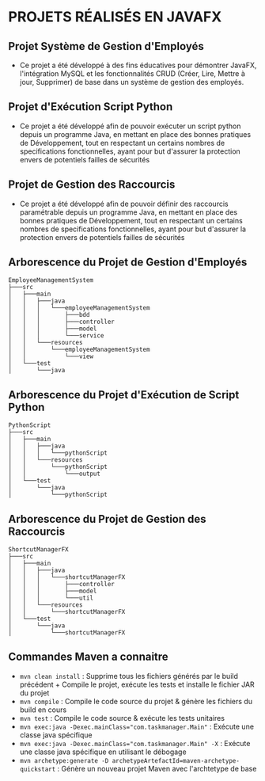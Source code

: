 # PROJETS RÉALISÉS EN JAVAFX

## Projet Système de Gestion d'Employés

- Ce projet a été développé à des fins éducatives pour démontrer JavaFX, l'intégration MySQL et les fonctionnalités CRUD (Créer, Lire, Mettre à jour, Supprimer) de base dans un système de gestion des employés.

## Projet d'Exécution Script Python

- Ce projet a été développé afin de pouvoir exécuter un script python depuis un programme Java, en mettant en place des
bonnes pratiques de Développement, tout en respectant un certains nombres de specifications fonctionnelles, ayant pour but
d'assurer la protection envers de potentiels failles de sécurités

## Projet de Gestion des Raccourcis

- Ce projet a été développé afin de pouvoir définir des raccourcis paramétrable depuis un programme Java, en mettant en place des bonnes pratiques de Développement, tout en respectant un certains nombres de specifications fonctionnelles, ayant pour but d'assurer la protection envers de potentiels failles de sécurités

## Arborescence du Projet de Gestion d'Employés

```
EmployeeManagementSystem
├───src
│   ├───main
│   │   ├───java
│   │   │   └───employeeManagementSystem
│   │   │       ├───bdd
│   │   │       ├───controller
│   │   │       ├───model
│   │   │       └───service
│   │   └───resources
│   │       └───employeeManagementSystem
│   │           └───view
│   └───test
│       └───java
```

## Arborescence du Projet d'Exécution de Script Python

```
PythonScript
├───src
│   ├───main
│   │   ├───java
│   │   │   └───pythonScript
│   │   └───resources
│   │       └───pythonScript
│   │           └───output
│   └───test
│       └───java
│           └───pythonScript
```

## Arborescence du Projet de Gestion des Raccourcis

```
ShortcutManagerFX
├───src
│   ├───main
│   │   ├───java
│   │   │   └───shortcutManagerFX
│   │   │       ├───controller
│   │   │       ├───model
│   │   │       └───util
│   │   └───resources
│   │       └───shortcutManagerFX
│   └───test
│       └───java
│           └───shortcutManagerFX
```

## Commandes Maven a connaitre

- `mvn clean install` : Supprime tous les fichiers générés par le build précédent + Compile le projet, exécute les tests et installe le fichier JAR du projet
- `mvn compile` : Compile le code source du projet & génère les fichiers du build en cours
- `mvn test` : Compile le code source & exécute les tests unitaires
- `mvn exec:java -Dexec.mainClass="com.taskmanager.Main"` : Exécute une classe java spécifique
- `mvn exec:java -Dexec.mainClass="com.taskmanager.Main" -X` : Exécute une classe java spécifique en utilisant le débogage
- `mvn archetype:generate -D archetypeArtefactId=maven-archetype-quickstart` : Génère un nouveau projet Maven avec l'archtetype de base
